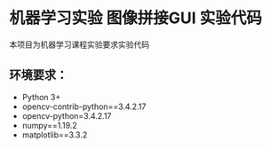 
# 机器学习实验 图像拼接GUI 实验代码

本项目为机器学习课程实验要求实验代码

## 环境要求：
* Python 3+
* opencv-contrib-python==3.4.2.17
* opencv-python=3.4.2.17
* numpy==1.19.2
* matplotlib==3.3.2
